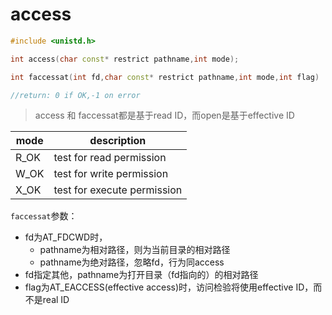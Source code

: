 # access
```cpp
#include <unistd.h>

int access(char const* restrict pathname,int mode);

int faccessat(int fd,char const* restrict pathname,int mode,int flag)

//return: 0 if OK,-1 on error
```
> access 和 faccessat都是基于read ID，而open是基于effective ID

|mode|description|
|----|-----------|
|R_OK|test for read permission|
|W_OK|test for write permission|
|X_OK|test for execute permission|

`faccessat`参数：
* fd为AT_FDCWD时，
  * pathname为相对路径，则为当前目录的相对路径
  * pathname为绝对路径，忽略fd，行为同access
* fd指定其他，pathname为打开目录（fd指向的）的相对路径
* flag为AT_EACCESS(effective access)时，访问检验将使用effective ID，而不是real ID

